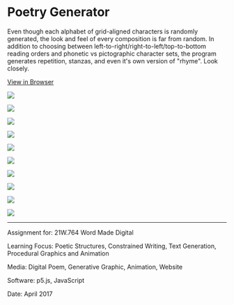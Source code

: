 # Poetry Generator

Even though each alphabet of grid-aligned characters is randomly generated, the look and feel of every composition is far from random. In addition to choosing between left-to-right/right-to-left/top-to-bottom reading orders and phonetic vs pictographic character sets, the program generates repetition, stanzas, and even it's own version of "rhyme". Look closely.

[View in Browser](https://willy-vvu.github.io/PoetryGenerator/)

![](PoetryGen1.png)

![](PoetryGen2.gif)

![](PoetryGen3.png)

![](PoetryGen4.png)

![](PoetryGen5.png)

![](PoetryGen6.png)

![](PoetryGen7.png)

![](PoetryGen8.png)

![](PoetryGen9.png)

![](PoetryGen10.png)

---

Assignment for: 21W.764 Word Made Digital

Learning Focus: Poetic Structures, Constrained Writing, Text Generation, Procedural Graphics and Animation

Media: Digital Poem, Generative Graphic, Animation, Website

Software: p5.js, JavaScript

Date: April 2017
